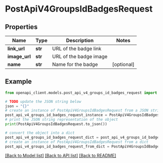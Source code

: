 # PostApiV4GroupsIdBadgesRequest


## Properties

Name | Type | Description | Notes
------------ | ------------- | ------------- | -------------
**link_url** | **str** | URL of the badge link | 
**image_url** | **str** | URL of the badge image | 
**name** | **str** | Name for the badge | [optional] 

## Example

```python
from openapi_client.models.post_api_v4_groups_id_badges_request import PostApiV4GroupsIdBadgesRequest

# TODO update the JSON string below
json = "{}"
# create an instance of PostApiV4GroupsIdBadgesRequest from a JSON string
post_api_v4_groups_id_badges_request_instance = PostApiV4GroupsIdBadgesRequest.from_json(json)
# print the JSON string representation of the object
print(PostApiV4GroupsIdBadgesRequest.to_json())

# convert the object into a dict
post_api_v4_groups_id_badges_request_dict = post_api_v4_groups_id_badges_request_instance.to_dict()
# create an instance of PostApiV4GroupsIdBadgesRequest from a dict
post_api_v4_groups_id_badges_request_from_dict = PostApiV4GroupsIdBadgesRequest.from_dict(post_api_v4_groups_id_badges_request_dict)
```
[[Back to Model list]](../README.md#documentation-for-models) [[Back to API list]](../README.md#documentation-for-api-endpoints) [[Back to README]](../README.md)



